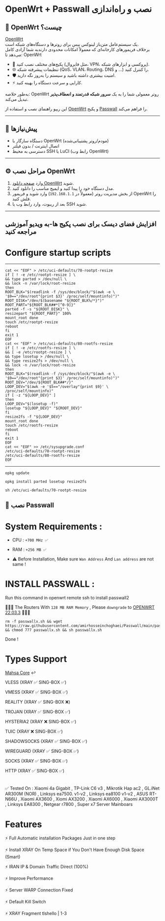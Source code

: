  # OpenWrt + Passwall نصب و راه‌اندازی  

## 🔎 OpenWrt چیست؟  

[OpenWrt](https://openwrt.org/)   
یک سیستم‌عامل متن‌باز لینوکس بیس برای روترها و دستگاه‌های شبکه است.    
برخلاف فریمورهای کارخانه‌ای که معمولاً امکانات محدودی دارندبه شما آزادی کامل می‌دهد تا: OpenWrt  

- 🔧 پکیج‌های مختلف نصب کنید (مثل فایروال، VPN، پروکسی و ابزارهای شبکه).  
- 🌐 تنظیمات پیشرفته شبکه (QoS، VLAN، Routing، DNS و ...) را کنترل کنید.  
- 🛡 امنیت بیشتری داشته باشید و سیستم را به‌روز نگه دارید.  
- ⚡ کارایی و سرعت دستگاه را بهینه کنید.  

به‌طور خلاصه: OpenWrt روتر معمولی شما را به یک **سرور شبکه قدرتمند و انعطاف‌پذیر** تبدیل می‌کند.

این ریپو راهنمای نصب و استفاده از [OpenWrt](https://openwrt.org/) و پکیج [Passwall](https://github.com/xiaorouji/openwrt-passwall) را فراهم می‌کند.  

---

## 📌 پیش‌نیازها
- دستگاه سازگار با OpenWrt (مودم/روتر پشتیبانی‌شده)  
- اتصال اینترنت / بدون فیلتر   
- دسترسی به محیط SSH یا LuCI (رابط وب OpenWrt)  

---

## ⚙️ مراحل نصب OpenWrt
1. وارد [صفحه دانلود OpenWrt](https://openwrt.org/toh/start) شوید.  
2. مدل دستگاه خود را پیدا کنید و ایمیج مناسب را دانلود کنید.  
3. از بخش مدیریت روتر (معمولاً در `192.168.1.1`) وارد شوید و فریمور OpenWrt را فلش کنید.  
4. بعد از ریبوت، وارد رابط وب یا SSH شوید.  

---
## افزایش فضای دیسک برای نصب پکیج ها-به ویدیو آموزشی مراجعه کنید  
# 

# Configure startup scripts   

-----  
```
cat << "EOF" > /etc/uci-defaults/70-rootpt-resize                                                         
if [ ! -e /etc/rootpt-resize ] \                                                                          
&& type parted > /dev/null \                                                                              
&& lock -n /var/lock/root-resize                                                                          
then                                                                                                      
ROOT_BLK="$(readlink -f /sys/dev/block/"$(awk -e \                                                        
'$9=="/dev/root"{print $3}' /proc/self/mountinfo)")"                                                      
ROOT_DISK="/dev/$(basename "${ROOT_BLK%/*}")"                                                             
ROOT_PART="${ROOT_BLK##*[^0-9]}"                                                                          
parted -f -s "${ROOT_DISK}" \                                                                             
resizepart "${ROOT_PART}" 100%                                                                            
mount_root done                                                                                           
touch /etc/rootpt-resize                                                                                  
reboot                                                                                                    
fi                                                                                                        
exit 1                                                                                                    
EOF                                                                                                       
cat << "EOF" > /etc/uci-defaults/80-rootfs-resize                                                         
if [ ! -e /etc/rootfs-resize ] \                                                                          
&& [ -e /etc/rootpt-resize ] \                                                                            
&& type losetup > /dev/null \                                                                             
&& type resize2fs > /dev/null \                                                                           
&& lock -n /var/lock/root-resize                                                                          
then                                                                                                      
ROOT_BLK="$(readlink -f /sys/dev/block/"$(awk -e \                                                        
'$9=="/dev/root"{print $3}' /proc/self/mountinfo)")"                                                      
ROOT_DEV="/dev/${ROOT_BLK##*/}"                                                                           
LOOP_DEV="$(awk -e '$5=="/overlay"{print $9}' \                                                           
/proc/self/mountinfo)"                                                                                    
if [ -z "${LOOP_DEV}" ]                                                                                   
then                                                                                                      
LOOP_DEV="$(losetup -f)"                                                                                  
losetup "${LOOP_DEV}" "${ROOT_DEV}"                                                                       
fi                                                                                                        
resize2fs -f "${LOOP_DEV}"                                                                                
mount_root done                                                                                           
touch /etc/rootfs-resize                                                                                  
reboot                                                                                                    
fi                                                                                                        
exit 1                                                                                                    
EOF                                                                                                       
cat << "EOF" >> /etc/sysupgrade.conf                                                                      
/etc/uci-defaults/70-rootpt-resize                                                                        
/etc/uci-defaults/80-rootfs-resize                                                                        
EOF 
```

------

```  
opkg update
```
```
opkg install parted losetup resize2fs
```
```
sh /etc/uci-defaults/70-rootpt-resize
``` 




## 🔑 نصب Passwall


# System Requirements :

- CPU : `+700 MHz ✅`

- RAM : `+256 MB ✅`

- ⚠️ Before Installation, Make sure `Wan Address` And `Lan address` are not same !
     
# INSTALL PASSWALL : 
Run this command in openwrt remote ssh to install passwall2 

🔴🔴🔴 The Routers With `128 MB RAM Memory` , Please `downgrade` to [OPENWRT 22.03.3](https://archive.openwrt.org/releases/22.03.3/targets/) 🔴🔴🔴

```
rm -f passwallx.sh && wget https://raw.githubusercontent.com/amirhosseinchoghaei/Passwall/main/passwallx.sh && chmod 777 passwallx.sh && sh passwallx.sh
```
Done !

# Types Support

[Mahsa Core](https://github.com/GFW-knocker/Xray-core/releases) ↩️

VLESS (XRAY ✅ SING-BOX ✅)

VMESS (XRAY ✅ SING-BOX ✅)

REALITY (XRAY ✅ SING-BOX ❌)

TROJAN (XRAY ✅ SING-BOX ✅)

HYSTERIA2 (XRAY ❌ SING-BOX ✅)

TUIC (XRAY ❌ SING-BOX ✅)

SHADOWSOCKS (XRAY ✅ SING-BOX ✅)

WIREGUARD (XRAY ✅ SING-BOX ✅)

SOCKS (XRAY ✅ SING-BOX ✅)

HTTP (XRAY ✅ SING-BOX ✅)


#

✅ Tested On : Xiaomi 4a Gigabit , TP-Link C6 v3 , Mikrotik Hap ac2 , GL.iNet AR300M (NOR) , Linksys ea7500. v1-v2 , Linksys ea8100 v1-v2 , ASUS RT-N66U , Xiaomi AX3600 , Xiomi AX3200 , Xiaomi AX6000 , Xiaomi AX3000T ,  Linksys EA8300 , Netgear r7800 , Super x7 Server Mainboars

# Features

⚡ Full Automatic installation Packages Just in one step

⚡ Install XRAY On Temp Space if You Don't Have Enough Disk Space (Smart)

⚡ IRAN IP & Domain Traffic Direct (100%)

⚡ Improve Performance

⚡ Server WARP Connection Fixed

⚡ Default Kill Switch

⚡ XRAY Fragment tlshello | 1-3
